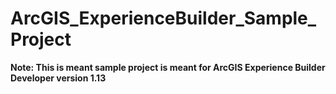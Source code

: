# ArcGIS_ExperienceBuilder_Sample_Project

**Note: This is meant sample project is meant for ArcGIS Experience Builder Developer version 1.13**
